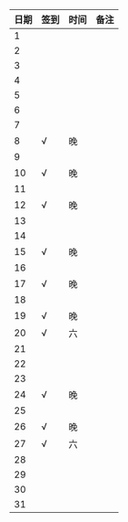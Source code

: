 日期|签到|时间|备注|
:---------------|:---------------|:---------------|:---------------
1||||
2||||
3||||
4||||
5||||
6||||
7||||
8|√|晚||
9||||
10|√|晚||
11||||
12|√|晚||
13||||
14||||
15|√|晚||
16||||
17|√|晚||
18||||
19|√|晚||
20|√|六||
21||||
22||||
23||||
24|√|晚||
25||||
26|√|晚||
27|√|六||
28||||
29||||
30||||
31||||
